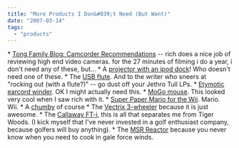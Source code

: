 ```yaml
---
title: "More Products I Don&#039;t Need (But Want)"
date: "2007-03-14"
tags: 
  - "products"
---
```


\* [Tong Family Blog: Camcorder Recommendations](http://www.tongfamily.com/camcorder_recommendations.php "Tong Family Blog: Camcorder Recommendations") -- rich does a nice job of reviewing high end video cameras. for the 27 minutes of filming i do a year, i don't need any of these, but... \* A [projector with an ipod dock](http://crunchgear.com/2007/03/12/viewsonic-pj258d-first-projector-to-feature-an-ipod-dock/)! Who doesn't need one of these. \* The [USB flute](http://crunchgear.com/2007/03/09/electronic-usb-wind-instrument-go-ahead-pretend-youre-a-real-musician/). And to the writer who sneers at "rocking out (with a flute?)" -- go dust off your Jethro Tull LPs. \* [Etymotic earcord winder](https://www.etymotic.com/ephp/er4-acc.aspx). OK I might actually need this. \* [MoGo mouse](http://www.tongfamily.com/pcs/hardware/mogo_mouse_bt.php). This looked very cool when I saw rich with it. \* [Super Paper Mario for the Wii](http://www.gamespot.com/wii/rpg/superpapermario/index.html). Mario. Wii. \* A [chumby](http://www.chumby.com/corporate) of course \* The [Vectrix 3-wheeler](http://www.vectrix.com/default.aspx?portal=1&page=111) because it is just awesome. \* The [Callaway FT-i,](http://www.callawaygolf.com/ft%2Di/technology.aspx?lang=en) this is all that separates me from Tiger Woods. (I kick myself that I've never invested in a golf enthusiast company, because golfers will buy anything). \* The [MSR Reactor](http://www.msrgear.com/home.asp) because you never know when you need to cook in gale force winds.
